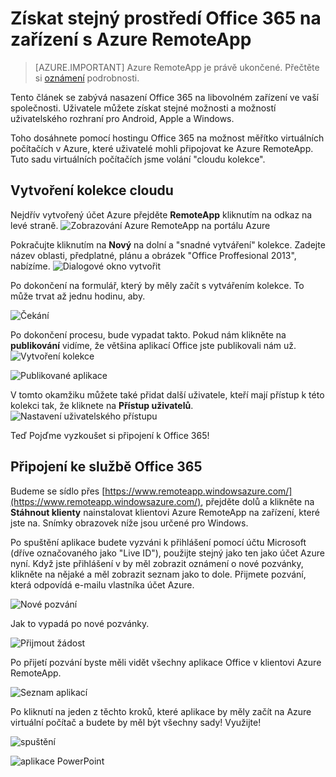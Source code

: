 <properties
   pageTitle="Získat stejný prostředí Office 365 na zařízení s Azure RemoteApp | Microsoft Azure"
   description="Naučte se sdílet libovolné aplikaci Office 365 s jinými uživateli pomocí Azure RemoteApp."
   services="remoteapp"
   documentationCenter=""
   authors="guscatalano"
   manager="mbaldwin"
   editor=""/>

<tags
   ms.service="remoteapp"
   ms.devlang="na"
   ms.topic="hero-article"
   ms.tgt_pltfrm="na"
   ms.workload="compute"
   ms.date="08/15/2016"
   ms.author="guscatal;elizapo"/>


# <a name="get-the-same-office-365-experience-on-any-device-with-azure-remoteapp"></a>Získat stejný prostředí Office 365 na zařízení s Azure RemoteApp

> [AZURE.IMPORTANT]
> Azure RemoteApp je právě ukončené. Přečtěte si [oznámení](https://go.microsoft.com/fwlink/?linkid=821148) podrobnosti.

Tento článek se zabývá nasazení Office 365 na libovolném zařízení ve vaší společnosti. Uživatele můžete získat stejné možnosti a možností uživatelského rozhraní pro Android, Apple a Windows.

Toho dosáhnete pomocí hostingu Office 365 na možnost měřítko virtuálních počítačích v Azure, které uživatelé mohli připojovat ke Azure RemoteApp. Tuto sadu virtuálních počítačích jsme volání "cloudu kolekce".

## <a name="create-a-cloud-collection"></a>Vytvoření kolekce cloudu

Nejdřív vytvořený účet Azure přejděte **RemoteApp** kliknutím na odkaz na levé straně.
![Zobrazování Azure RemoteApp na portálu Azure](./media/remoteapp-tutorial-o365anywhere/1-menu.png)

Pokračujte kliknutím na **Nový** na dolní a "snadné vytváření" kolekce. Zadejte název oblasti, předplatné, plánu a obrázek "Office Proffesional 2013", nabízíme.
![Dialogové okno vytvořit](./media/remoteapp-tutorial-o365anywhere/2-quickcreate.png)

Po dokončení na formulář, který by měly začít s vytvářením kolekce. To může trvat až jednu hodinu, aby.

![Čekání](./media/remoteapp-tutorial-o365anywhere/3-waiting.png)

Po dokončení procesu, bude vypadat takto. Pokud nám klikněte na **publikování** vidíme, že většina aplikací Office jste publikovali nám už.
![Vytvoření kolekce](./media/remoteapp-tutorial-o365anywhere/4-done.png)

![Publikované aplikace](./media/remoteapp-tutorial-o365anywhere/5-publish.png)

V tomto okamžiku můžete také přidat další uživatele, kteří mají přístup k této kolekci tak, že kliknete na **Přístup uživatelů**.
![Nastavení uživatelského přístupu](./media/remoteapp-tutorial-o365anywhere/6-user.png)

Teď Pojďme vyzkoušet si připojení k Office 365!

## <a name="connect-to-office-365"></a>Připojení ke službě Office 365

Budeme se sídlo přes [https://www.remoteapp.windowsazure.com/](https://www.remoteapp.windowsazure.com/), přejděte dolů a klikněte na **Stáhnout klienty** nainstalovat klientovi Azure RemoteApp na zařízení, které jste na. Snímky obrazovek níže jsou určené pro Windows.

Po spuštění aplikace budete vyzváni k přihlášení pomocí účtu Microsoft (dříve označovaného jako "Live ID"), použijte stejný jako ten jako účet Azure nyní. Když jste přihlášení v by měl zobrazit oznámení o nové pozvánky, klikněte na nějaké a měl zobrazit seznam jako to dole. Přijmete pozvání, která odpovídá e-mailu vlastníka účet Azure.

![Nové pozvání](./media/remoteapp-tutorial-o365anywhere/7-araclient.png)

Jak to vypadá po nové pozvánky.

![Přijmout žádost](./media/remoteapp-tutorial-o365anywhere/8-invitation.png)

Po přijetí pozvání byste měli vidět všechny aplikace Office v klientovi Azure RemoteApp.

![Seznam aplikací](./media/remoteapp-tutorial-o365anywhere/9-work.png)

Po kliknutí na jeden z těchto kroků, které aplikace by měly začít na Azure virtuální počítač a budete by měl být všechny sady! Využijte!

![spuštění](./media/remoteapp-tutorial-o365anywhere/10-arastart.png)

![aplikace PowerPoint](./media/remoteapp-tutorial-o365anywhere/11-pp.png)
